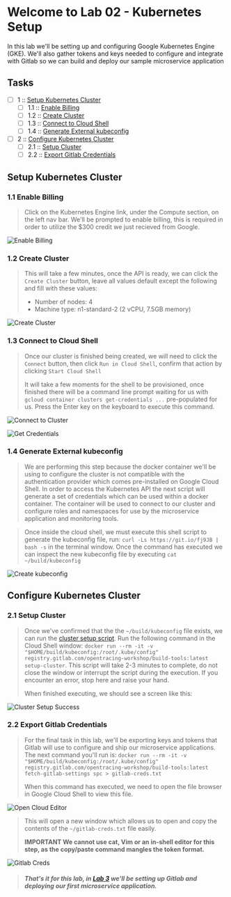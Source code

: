 Welcome to Lab 02 - Kubernetes Setup
===

In this lab we'll be setting up and configuring Google Kubernetes Engine (GKE). We'll also gather tokens and keys needed to configure and integrate with Gitlab so we can build and deploy our sample microservice application

## Tasks

- [ ] 1 :: [Setup Kubernetes Cluster](https://gitlab.com/opentracing-workshop/lab-notes/tree/master/lab-02#setup-kubernetes-cluster)
  - [ ] 1.1 :: [Enable Billing](https://gitlab.com/opentracing-workshop/lab-notes/tree/master/lab-02#11-enable-billing)
  - [ ] 1.2 :: [Create Cluster](https://gitlab.com/opentracing-workshop/lab-notes/tree/master/lab-02#12-create-cluster)
  - [ ] 1.3 :: [Connect to Cloud Shell](https://gitlab.com/opentracing-workshop/lab-notes/tree/master/lab-02#13-connect-to-cloud-shell)
  - [ ] 1.4 :: [Generate External kubeconfig](https://gitlab.com/opentracing-workshop/lab-notes/tree/master/lab-02#14-generate-external-kubeconfig)
- [ ] 2 :: [Configure Kubernetes Cluster](https://gitlab.com/opentracing-workshop/lab-notes/tree/master/lab-02#configure-kubernetes-cluster)
  - [ ] 2.1 :: [Setup Cluster](https://gitlab.com/opentracing-workshop/lab-notes/tree/master/lab-02#21-setup-cluster)
  - [ ] 2.2 :: [Export Gitlab Credentials](https://gitlab.com/opentracing-workshop/lab-notes/tree/master/lab-02#22-export-gitlab-credentials)

Setup Kubernetes Cluster
---

### 1.1 Enable Billing

> Click on the Kubernetes Engine link, under the Compute section, on the left nav bar. We'll be prompted to enable billing, this is required in order to utilize the $300 credit we just recieved from Google.

![Enable Billing](/lab-02/images/img01.png)

### 1.2 Create Cluster 

> This will take a few minutes, once the API is ready, we can click the `Create Cluster` button, leave all values default except the following and fill with these values:
> 
> * Number of nodes: 4
> * Machine type: n1-standard-2 (2 vCPU, 7.5GB memory)

![Create Cluster](/lab-02/images/img02-v2.png)

### 1.3 Connect to Cloud Shell 

> Once our cluster is finished being created, we will need to click the `Connect` button, then click `Run in Cloud Shell`, confirm that action by clicking `Start Cloud Shell`
> 
> It will take a few moments for the shell to be provisioned, once finished there will be a command line prompt waiting for us with `gcloud container clusters get-credentials ...` pre-populated for us. Press the Enter key on the keyboard to execute this command.

![Connect to Cluster](/lab-02/images/img03.gif)

![Get Credentials](/lab-02/images/img04.png)

### 1.4 Generate External kubeconfig

> We are performing this step because the docker container we'll be using to configure the cluster is not compatible with the authentication provider which comes pre-installed on Google Cloud Shell. In order to access the Kubernetes API the next script will generate a set of credentials which can be used within a docker container. The container will be used to connect to our cluster and configure roles and namespaces for use by the microservice application and monitoring tools.

> Once inside the cloud shell, we must execute this shell script to generate the kubeconfig file, run: `curl -Ls https://git.io/fj9JB | bash -s` in the terminal window. Once the command has executed we can inspect the new kubeconfig file by executing `cat ~/build/kubeconfig`

![Create kubeconfig](/lab-02/images/img05.gif)

Configure Kubernetes Cluster
---

### 2.1 Setup Cluster

> Once we've confirmed that the the `~/build/kubeconfig` file exists, we can run the [cluster setup script](https://gitlab.com/opentracing-workshop/build-tools/blob/master/bin/setup-cluster). Run the following command in the Cloud Shell window: `docker run --rm -it -v "$HOME/build/kubeconfig:/root/.kube/config" registry.gitlab.com/opentracing-workshop/build-tools:latest setup-cluster`. This script will take 2-3 minutes to complete, do not close the window or interrupt the script during the execution. If you encounter an error, stop here and raise your hand.
>
> When finished executing, we should see a screen like this:

![Cluster Setup Success](/lab-02/images/img07-v2.png)

### 2.2 Export Gitlab Credentials

> For the final task in this lab, we'll be exporting keys and tokens that Gitlab will use to configure and ship our microservice applications. The next command you'll run is: `docker run --rm -it -v "$HOME/build/kubeconfig:/root/.kube/config" registry.gitlab.com/opentracing-workshop/build-tools:latest fetch-gitlab-settings spc > gitlab-creds.txt`
> 
> When this command has executed, we need to open the file browser in Google Cloud Shell to view this file.

![Open Cloud Editor](/lab-02/images/img06.png)

> This will open a new window which allows us to open and copy the contents of the `~/gitlab-creds.txt` file easily.
>
> **IMPORTANT We cannot use cat, Vim or an in-shell editor for this step, as the copy/paste command mangles the token format.**

![Gitlab Creds](/lab-02/images/img08.png)

> ##### That's it for this lab, in [Lab 3](https://gitlab.com/opentracing-workshop/lab-notes/tree/master/lab-03#welcome-to-lab-03-gitlab-and-repository-setup) we'll be setting up Gitlab and deploying our first microservice application.
